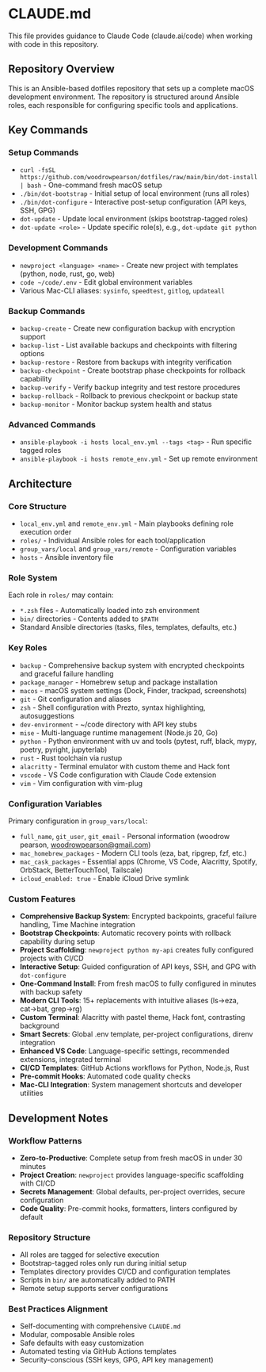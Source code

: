 # CLAUDE.md

This file provides guidance to Claude Code (claude.ai/code) when working with code in this repository.

## Repository Overview

This is an Ansible-based dotfiles repository that sets up a complete macOS development environment. The repository is structured around Ansible roles, each responsible for configuring specific tools and applications.

## Key Commands

### Setup Commands
- `curl -fsSL https://github.com/woodrowpearson/dotfiles/raw/main/bin/dot-install | bash` - One-command fresh macOS setup
- `./bin/dot-bootstrap` - Initial setup of local environment (runs all roles)
- `./bin/dot-configure` - Interactive post-setup configuration (API keys, SSH, GPG)
- `dot-update` - Update local environment (skips bootstrap-tagged roles)
- `dot-update <role>` - Update specific role(s), e.g., `dot-update git python`

### Development Commands
- `newproject <language> <name>` - Create new project with templates (python, node, rust, go, web)
- `code ~/code/.env` - Edit global environment variables
- Various Mac-CLI aliases: `sysinfo`, `speedtest`, `gitlog`, `updateall`

### Backup Commands
- `backup-create` - Create new configuration backup with encryption support
- `backup-list` - List available backups and checkpoints with filtering options
- `backup-restore` - Restore from backups with integrity verification
- `backup-checkpoint` - Create bootstrap phase checkpoints for rollback capability
- `backup-verify` - Verify backup integrity and test restore procedures
- `backup-rollback` - Rollback to previous checkpoint or backup state
- `backup-monitor` - Monitor backup system health and status

### Advanced Commands
- `ansible-playbook -i hosts local_env.yml --tags <tag>` - Run specific tagged roles
- `ansible-playbook -i hosts remote_env.yml` - Set up remote environment

## Architecture

### Core Structure
- `local_env.yml` and `remote_env.yml` - Main playbooks defining role execution order
- `roles/` - Individual Ansible roles for each tool/application
- `group_vars/local` and `group_vars/remote` - Configuration variables
- `hosts` - Ansible inventory file

### Role System
Each role in `roles/` may contain:
- `*.zsh` files - Automatically loaded into zsh environment
- `bin/` directories - Contents added to `$PATH`
- Standard Ansible directories (tasks, files, templates, defaults, etc.)

### Key Roles
- `backup` - Comprehensive backup system with encrypted checkpoints and graceful failure handling
- `package_manager` - Homebrew setup and package installation
- `macos` - macOS system settings (Dock, Finder, trackpad, screenshots)
- `git` - Git configuration and aliases
- `zsh` - Shell configuration with Prezto, syntax highlighting, autosuggestions
- `dev-environment` - ~/code directory with API key stubs
- `mise` - Multi-language runtime management (Node.js 20, Go)
- `python` - Python environment with uv and tools (pytest, ruff, black, mypy, poetry, pyright, jupyterlab)
- `rust` - Rust toolchain via rustup
- `alacritty` - Terminal emulator with custom theme and Hack font
- `vscode` - VS Code configuration with Claude Code extension
- `vim` - Vim configuration with vim-plug

### Configuration Variables
Primary configuration in `group_vars/local`:
- `full_name`, `git_user`, `git_email` - Personal information (woodrow pearson, woodrowpearson@gmail.com)
- `mac_homebrew_packages` - Modern CLI tools (eza, bat, ripgrep, fzf, etc.)
- `mac_cask_packages` - Essential apps (Chrome, VS Code, Alacritty, Spotify, OrbStack, BetterTouchTool, Tailscale)
- `icloud_enabled: true` - Enable iCloud Drive symlink

### Custom Features
- **Comprehensive Backup System**: Encrypted backpoints, graceful failure handling, Time Machine integration
- **Bootstrap Checkpoints**: Automatic recovery points with rollback capability during setup
- **Project Scaffolding**: `newproject python my-api` creates fully configured projects with CI/CD
- **Interactive Setup**: Guided configuration of API keys, SSH, and GPG with `dot-configure`
- **One-Command Install**: From fresh macOS to fully configured in minutes with backup safety
- **Modern CLI Tools**: 15+ replacements with intuitive aliases (ls→eza, cat→bat, grep→rg)
- **Custom Terminal**: Alacritty with pastel theme, Hack font, contrasting background
- **Smart Secrets**: Global .env template, per-project configurations, direnv integration
- **Enhanced VS Code**: Language-specific settings, recommended extensions, integrated terminal
- **CI/CD Templates**: GitHub Actions workflows for Python, Node.js, Rust
- **Pre-commit Hooks**: Automated code quality checks
- **Mac-CLI Integration**: System management shortcuts and developer utilities

## Development Notes

### Workflow Patterns
- **Zero-to-Productive**: Complete setup from fresh macOS in under 30 minutes
- **Project Creation**: `newproject` provides language-specific scaffolding with CI/CD
- **Secrets Management**: Global defaults, per-project overrides, secure configuration
- **Code Quality**: Pre-commit hooks, formatters, linters configured by default

### Repository Structure
- All roles are tagged for selective execution
- Bootstrap-tagged roles only run during initial setup
- Templates directory provides CI/CD and configuration templates
- Scripts in `bin/` are automatically added to PATH
- Remote setup supports server configurations

### Best Practices Alignment
- Self-documenting with comprehensive `CLAUDE.md`
- Modular, composable Ansible roles
- Safe defaults with easy customization
- Automated testing via GitHub Actions templates
- Security-conscious (SSH keys, GPG, API key management)